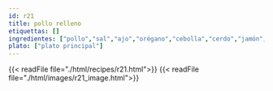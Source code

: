 ```yaml
---
id: r21
title: pollo relleno
etiquettas: []
ingredientes: ["pollo","sal","ajo","orégano","cebolla","cerdo","jamón","mantequilla","salsa de tomate","pasas"]
plato: ["plato principal"]
---
```


{{< readFile file="./html/recipes/r21.html">}}
{{< readFile file="./html/images/r21_image.html">}}